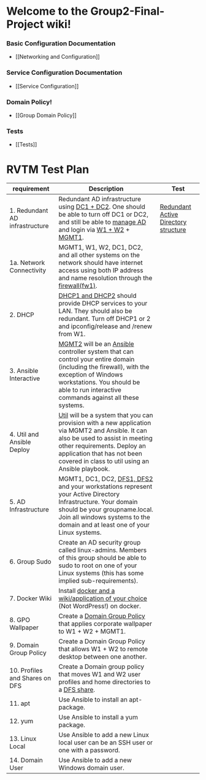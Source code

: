 # Welcome to the Group2-Final-Project wiki!
### Basic Configuration Documentation
* [[Networking and Configuration]]

### Service Configuration Documentation
* [[Service Configuration]]

### Domain Policy!
* [[Group Domain Policy]]

### Tests
* [[Tests]]


# RVTM Test Plan
|  requirement  |  Description  |  Test  |
|  -----------  |  -----------  |  ----  |
|  1. Redundant AD infrastructure  |  Redundant AD infrastructure using [DC1 + DC2](https://github.com/CameronAuler/Group2-Final-Project/wiki/Setting-up-DC01-%26amp%3B-DC02). One should be able to turn off DC1 or DC2, and still be able to [manage AD](https://github.com/CameronAuler/Group2-Final-Project/wiki/Active-Directory) and login via [W1 + W2](https://github.com/CameronAuler/Group2-Final-Project/wiki/Setting-up-the-Workstations) + [MGMT1](https://github.com/CameronAuler/Group2-Final-Project/wiki/Setting-up-MGMT01).  | [Redundant Active Directory structure](https://github.com/CameronAuler/Group2-Final-Project/wiki/Redundant-AD-Infrastructure) |
|  1a. Network Connectivity  | MGMT1, W1, W2, DC1, DC2, and all other systems on the network should have internet access using both IP address and name resolution through the [firewall(fw1)](https://github.com/CameronAuler/Group2-Final-Project/wiki/Setting-up-the-firewall). |  |
| 2. DHCP | [DHCP1 and DHCP2](https://github.com/CameronAuler/Group2-Final-Project/wiki/Setting-up-DHCP01-%26amp%3B-DHCP02) should provide DHCP services to your LAN. They should also be redundant. Turn off DHCP1 or 2 and ipconfig/release and /renew from W1. |  |
| 3. Ansible Interactive | [MGMT2](https://github.com/CameronAuler/Group2-Final-Project/wiki/Setting-up-MGMT02) will be an [Ansible](https://github.com/CameronAuler/Group2-Final-Project/wiki/Ansible) controller system that can control your entire domain (including the firewall), with the exception of Windows workstations. You should be able to run interactive commands against all these systems. |  |
| 4. Util and Ansible Deploy |  [Util](https://github.com/CameronAuler/Group2-Final-Project/wiki/Setting-up-UTIL01) will be a system that you can provision with a new application via MGMT2 and Ansible. It can also be used to assist in meeting other requirements. Deploy an application that has not been covered in class to util using an Ansible playbook. |  |
| 5. AD Infrastructure | MGMT1, DC1, DC2, [DFS1, DFS2](https://github.com/CameronAuler/Group2-Final-Project/wiki/Setting-up-DFS01-%26amp%3B-DFS02) and your workstations represent your Active Directory Infrastructure. Your domain should be your groupname.local. Join all windows systems to the domain and at least one of your Linux systems. |  |
| 6. Group Sudo | Create an AD security group called linux-admins. Members of this group should be able to sudo to root on one of your Linux systems (this has some implied sub-requirements). |  |
| 7. Docker Wiki | Install [docker and a wiki/application of your choice](https://github.com/CameronAuler/Group2-Final-Project/wiki/Docker) (Not WordPress!) on docker. |  |
| 8. GPO Wallpaper | Create a [Domain Group Policy](https://github.com/CameronAuler/Group2-Final-Project/wiki/Group-Domain-Policy) that applies corporate wallpaper to W1 + W2 + MGMT1. |  |
| 9. Domain Group Policy | Create a Domain Group Policy that allows W1 + W2 to remote desktop between one another. |  |
| 10. Profiles and Shares on DFS | Create a Domain group policy that moves W1 and W2 user profiles and home directories to a [DFS share](https://github.com/CameronAuler/Group2-Final-Project/wiki/DFS). |  |
| 11. apt | Use Ansible to install an apt-package. |  |
| 12. yum | Use Ansible to install a yum package. |  |
| 13. Linux Local | Use Ansible to add a new Linux local user can be an SSH user or one with a password. |  |
| 14. Domain User | Use Ansible to add a new Windows domain user. |  |